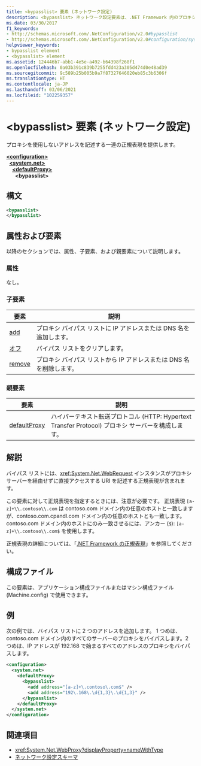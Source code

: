 ```yaml
---
title: <bypasslist> 要素 (ネットワーク設定)
description: <bypasslist> ネットワーク設定要素は、.NET Framework 内のプロキシを使用しないアドレスを記述する一連の正規表現を提供します。
ms.date: 03/30/2017
f1_keywords:
- http://schemas.microsoft.com/.NetConfiguration/v2.0#bypasslist
- http://schemas.microsoft.com/.NetConfiguration/v2.0#configuration/system.net/defaultProxy/bypasslist
helpviewer_keywords:
- bypasslist element
- <bypasslist> element
ms.assetid: 124446b7-abb1-4e5e-a492-b64398f268f1
ms.openlocfilehash: 0a03b391c839b7255fdd423a305d474d0e48ad39
ms.sourcegitcommit: 9c589b25b005b9a7f87327646020eb85c3b6306f
ms.translationtype: HT
ms.contentlocale: ja-JP
ms.lasthandoff: 03/06/2021
ms.locfileid: "102259357"
---
```

# <a name="bypasslist-element-network-settings"></a>\<bypasslist> 要素 (ネットワーク設定)

プロキシを使用しないアドレスを記述する一連の正規表現を提供します。  

[**\<configuration>**](../configuration-element.md)\
&nbsp;&nbsp;[**\<system.net>**](system-net-element-network-settings.md)\
&nbsp;&nbsp;&nbsp;&nbsp;[**\<defaultProxy>**](defaultproxy-element-network-settings.md)\
&nbsp;&nbsp;&nbsp;&nbsp;&nbsp;&nbsp;**\<bypasslist>**

## <a name="syntax"></a>構文  
  
```xml  
<bypasslist>
</bypasslist>  
```  
  
## <a name="attributes-and-elements"></a>属性および要素  

 以降のセクションでは、属性、子要素、および親要素について説明します。  
  
### <a name="attributes"></a>属性  

 なし。  
  
### <a name="child-elements"></a>子要素  
  
|**要素**|**説明**|  
|-----------------|---------------------|  
|[add](add-element-for-bypasslist-network-settings.md)|プロキシ バイパス リストに IP アドレスまたは DNS 名を追加します。|  
|[オフ](clear-element-for-bypasslist-network-settings.md)|バイパス リストをクリアします。|  
|[remove](remove-element-for-bypasslist-network-settings.md)|プロキシ バイパス リストから IP アドレスまたは DNS 名を削除します。|  
  
### <a name="parent-elements"></a>親要素  
  
|**要素**|**説明**|  
|-----------------|---------------------|  
|[defaultProxy](defaultproxy-element-network-settings.md)|ハイパーテキスト転送プロトコル (HTTP: Hypertext Transfer Protocol) プロキシ サーバーを構成します。|  
  
## <a name="remarks"></a>解説  

 バイパス リストには、<xref:System.Net.WebRequest> インスタンスがプロキシ サーバーを経由せずに直接アクセスする URI を記述する正規表現が含まれます。  
  
 この要素に対して正規表現を指定するときには、注意が必要です。 正規表現 `[a-z]+\\.contoso\\.com` は contoso.com ドメイン内の任意のホストと一致しますが、contoso.com.cpandl.com ドメイン内の任意のホストとも一致します。 contoso.com ドメイン内のホストにのみ一致させるには、アンカー (`$`): `[a-z]+\\.contoso\\.com$` を使用します。
  
 正規表現の詳細については、「[.NET Framework の正規表現](../../../../standard/base-types/regular-expressions.md)」を参照してください。  
  
## <a name="configuration-files"></a>構成ファイル  

 この要素は、アプリケーション構成ファイルまたはマシン構成ファイル (Machine.config) で使用できます。  
  
## <a name="example"></a>例  

 次の例では、バイパス リストに 2 つのアドレスを追加します。 1 つめは、contoso.com ドメイン内のすべてのサーバーのプロキシをバイパスします。2 つめは、IP アドレスが 192.168 で始まるすべてのアドレスのプロキシをバイパスします。  
  
```xml  
<configuration>  
  <system.net>  
    <defaultProxy>  
      <bypasslist>  
        <add address="[a-z]+\.contoso\.com$" />  
        <add address="192\.168\.\d{1,3}\.\d{1,3}" />  
      </bypasslist>  
    </defaultProxy>  
  </system.net>  
</configuration>  
```  
  
## <a name="see-also"></a>関連項目

- <xref:System.Net.WebProxy?displayProperty=nameWithType>
- [ネットワーク設定スキーマ](index.md)
